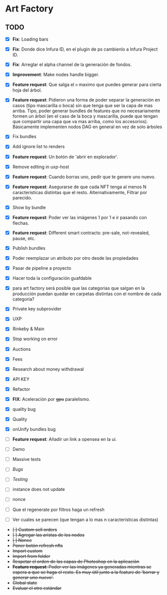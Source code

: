 # Art Factory

## TODO

- [x] **Fix**: Loading bars
- [x] **Fix**: Donde dice Infura ID, en el plugin de ps cambienlo a Infura Project ID.
- [x] **Fix**: Arreglar el alpha channel de la generación de fondos.
- [x] **Improvement**: Make nodes handle bigger.
- [x] **Feature request**: Que salga el `n` maximo que puedes generar para cierta hoja del árbol.
- [x] **Feature request**: Pidieron una forma de poder separar la generación en casos (tipo mascarilla o boca) sin que tenga que ser la capa de mas arriba. Tipo, poder generar bundles de features que no necesariamente formen un árbol (en el caso de la boca y mascarilla, puede que tengan que compartir una capa que va mas arriba, como los accesorios). Básicamente implementen nodos DAG en general en vez de solo árboles
- [x] Fix bundles
- [x] Add ignore list to renders
- [x] **Feature request**: Un botón de 'abrir en explorador'.
- [x] Remove editing in uxp-host
- [x] **Feature request**: Cuando borras uno, pedir que te genere uno nuevo.
- [x] **Feature request**: Asegurarse de que cada NFT tenga al menos N caracteristicas distintas que el resto. Alternativamente, Filtrar por parecido.
- [x] Show by bundle
- [x] **Feature request**: Poder ver las imágenes 1 por 1 e ir pasando con flechas.
- [x] **Feature request**: Different smart contracts: pre-sale, not-revealed, pause, etc.
- [x] Publish bundles
- [x] Poder reemplazar un atributo por otro desde las propiedades
- [x] Pasar de pipeline a proyecto
- [x] Hacer toda la configuración guafdable
- [x] para art factory será posible que las categorias que salgan en la producción puedan quedar en carpetas distintas con el nombre de cada categoria?

- [x] Private key subprovider
- [x] UXP
- [x] Rinkeby & Main
- [x] Stop working on error
- [x] Auctions
- [x] Fees
- [x] Research about money withdrawal
- [x] API KEY
- [x] Refactor
- [x] **FIX**: Aceleración por ~~gpu~~ paralelismo.
- [x] quality bug
- [x] Quality
- [x] onUnify bundles bug

- [ ] **Feature request**: Añadir un link a opensea en la ui.
- [ ] Demo
- [ ] Massive tests
- [ ] _Bugs_
- [ ] _Testing_
- [ ] instance does not update
- [ ] nonce

- [ ] Que el regenerate por filtros haga un refresh
- [ ] Ver cuales se parecen (que tengan a lo mas n caracteristicas distintas)

- ~~[ ] Custom sell orders~~
- ~~[ ] Agregar las aristas de los nodos~~
- ~~[ ] Nonce~~
- ~~Poner botón refresh nfts~~
- ~~Import custom~~
- ~~Import from folder~~
- ~~Respetar el orden de las capas de Photoshop en la aplicación~~
- ~~**Feature request**: Poder ver las imágenes ya generadas mientras se espera a que se haga el resto. Es muy útil junto a la feature de 'borrar y generar uno nuevo'.~~
- ~~Global state~~
- ~~Evaluar el otro estándar~~
